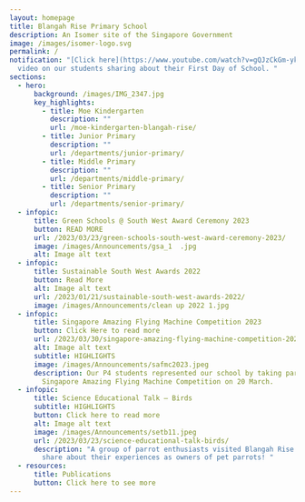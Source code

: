 ```yaml
---
layout: homepage
title: Blangah Rise Primary School
description: An Isomer site of the Singapore Government
image: /images/isomer-logo.svg
permalink: /
notification: "[Click here](https://www.youtube.com/watch?v=gQJzCkGm-yk) to view
  video on our students sharing about their First Day of School. "
sections:
  - hero:
      background: /images/IMG_2347.jpg
      key_highlights:
        - title: Moe Kindergarten
          description: ""
          url: /moe-kindergarten-blangah-rise/
        - title: Junior Primary
          description: ""
          url: /departments/junior-primary/
        - title: Middle Primary
          description: ""
          url: /departments/middle-primary/
        - title: Senior Primary
          description: ""
          url: /departments/senior-primary/
  - infopic:
      title: Green Schools @ South West Award Ceremony 2023
      button: READ MORE
      url: /2023/03/23/green-schools-south-west-award-ceremony-2023/
      image: /images/Announcements/gsa_1  .jpg
      alt: Image alt text
  - infopic:
      title: Sustainable South West Awards 2022
      button: Read More
      alt: Image alt text
      url: /2023/01/21/sustainable-south-west-awards-2022/
      image: /images/Announcements/clean up 2022 1.jpg
  - infopic:
      title: Singapore Amazing Flying Machine Competition 2023
      button: Click Here to read more
      url: /2023/03/30/singapore-amazing-flying-machine-competition-2023/
      alt: Image alt text
      subtitle: HIGHLIGHTS
      image: /images/Announcements/safmc2023.jpeg
      description: Our P4 students represented our school by taking part in the annual
        Singapore Amazing Flying Machine Competition on 20 March.
  - infopic:
      title: Science Educational Talk – Birds
      subtitle: HIGHLIGHTS
      button: Click here to read more
      alt: Image alt text
      image: /images/Announcements/setb11.jpeg
      url: /2023/03/23/science-educational-talk-birds/
      description: "A group of parrot enthusiasts visited Blangah Rise Primary to
        share about their experiences as owners of pet parrots! "
  - resources:
      title: Publications
      button: Click here to see more
---
```


